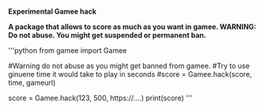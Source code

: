 **Experimental Gamee hack**

__A package that allows to score as much as you want in gamee. WARNING: Do not abuse. You might get suspended or permanent ban.__

'''python
from gamee import Gamee

#Warning do not abuse as you might get banned from gamee.
#Try to use ginuene time it would take to play in seconds
#score = Gamee.hack(score, time, gameurl)

score = Gamee.hack(123, 500, https://....)
print(score)
'''